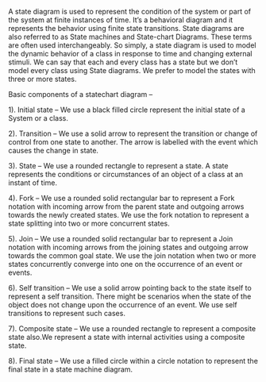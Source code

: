 A state diagram is used to represent the condition of the system or part of the system at finite instances of time. It’s a behavioral diagram and it represents the behavior using finite state transitions. State diagrams are also referred to as State machines and State-chart Diagrams. These terms are often used interchangeably. So simply, a state diagram is used to model the dynamic behavior of a class in response to time and changing external stimuli. We can say that each and every class has a state but we don’t model every class using State diagrams. We prefer to model the states with three or more states.

Basic components of a statechart diagram –

1). Initial state – We use a black filled circle represent the initial state of a System or a class.

2). Transition – We use a solid arrow to represent the transition or change of control from one state to another. The arrow is labelled with the event which causes the change in state.

3). State – We use a rounded rectangle to represent a state. A state represents the conditions or circumstances of an object of a class at an instant of time.

4). Fork – We use a rounded solid rectangular bar to represent a Fork notation with incoming arrow from the parent state and outgoing arrows towards the newly created states. We use the fork notation to represent a state splitting into two or more concurrent states.

5). Join – We use a rounded solid rectangular bar to represent a Join notation with incoming arrows from the joining states and outgoing arrow towards the common goal state. We use the join notation when two or more states concurrently converge into one on the occurrence of an event or events.

6). Self transition – We use a solid arrow pointing back to the state itself to represent a self transition. There might be scenarios when the state of the object does not change upon the occurrence of an event. We use self transitions to represent such cases.

7). Composite state – We use a rounded rectangle to represent a composite state also.We represent a state with internal activities using a composite state.

8). Final state – We use a filled circle within a circle notation to represent the final state in a state machine diagram.
